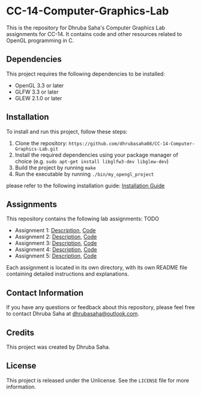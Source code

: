 # CC-14-Computer-Graphics-Lab

This is the repository for Dhruba Saha's Computer Graphics Lab assignments for CC-14. It contains code and other resources related to OpenGL programming in C.

## Dependencies

This project requires the following dependencies to be installed:

- OpenGL 3.3 or later
- GLFW 3.3 or later
- GLEW 2.1.0 or later

## Installation

To install and run this project, follow these steps:

1. Clone the repository: `https://github.com/dhrubasaha08/CC-14-Computer-Graphics-Lab.git`
2. Install the required dependencies using your package manager of choice (e.g. `sudo apt-get install libglfw3-dev libglew-dev`)
3. Build the project by running `make`
4. Run the executable by running `./bin/my_opengl_project`

please refer to the following installation guide: [Installation Guide](https://gist.github.com/dhrubasaha08/c932eb3a145d726fe586db7de91c7a8f)

## Assignments

This repository contains the following lab assignments:
TODO
- Assignment 1: [Description](#), [Code](#)
- Assignment 2: [Description](#), [Code](#)
- Assignment 3: [Description](#), [Code](#)
- Assignment 4: [Description](#), [Code](#)
- Assignment 5: [Description](#), [Code](#)

Each assignment is located in its own directory, with its own README file containing detailed instructions and explanations.

## Contact Information

If you have any questions or feedback about this repository, please feel free to contact Dhruba Saha at [dhrubasaha@outlook.com](mailto:dhrubasaha@outlook.com).

## Credits

This project was created by Dhruba Saha.

## License

This project is released under the Unlicense. See the `LICENSE` file for more information.
